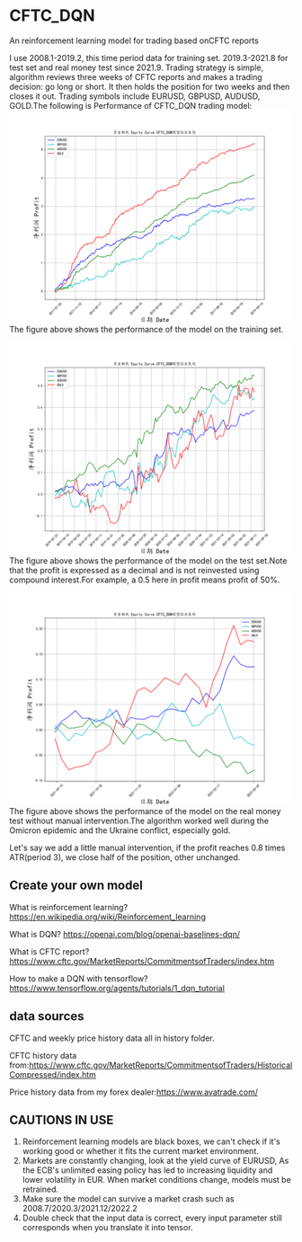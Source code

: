 # CFTC_DQN
An reinforcement learning model for trading based onCFTC reports


I use 2008.1-2019.2, this time period data for training set. 2019.3-2021.8 for test set and real money test since 2021.9. Trading strategy is simple, algorithm reviews three weeks of CFTC reports and makes a trading decision: go long or short. It then holds the position for two weeks and then closes it out.
Trading symbols include EURUSD, GBPUSD, AUDUSD, GOLD.The following is Performance of CFTC_DQN trading model:
![train.png](doc/train.png)
The figure above shows the performance of the model on the training set.

![val.png](doc/val.png)
The figure above shows the performance of the model on the test set.Note that the profit is expressed as a decimal and is not reinvested using compound interest.For example, a 0.5 here in profit means profit of 50%.

![test.png](doc/test.png)
The figure above shows the performance of the model on the real money test without manual intervention.The algorithm worked well during the Omicron epidemic and the Ukraine conflict, especially gold.


Let's say we add a little manual intervention, if the profit reaches 0.8 times ATR(period 3), we close half of the position, other unchanged.

## Create your own model

What is reinforcement learning? https://en.wikipedia.org/wiki/Reinforcement_learning

What is DQN? https://openai.com/blog/openai-baselines-dqn/

What is CFTC report? https://www.cftc.gov/MarketReports/CommitmentsofTraders/index.htm

How to make a DQN with tensorflow? https://www.tensorflow.org/agents/tutorials/1_dqn_tutorial

## data sources

CFTC and weekly price history data all in history folder.

CFTC history data from:https://www.cftc.gov/MarketReports/CommitmentsofTraders/HistoricalCompressed/index.htm

Price history data from my forex dealer:https://www.avatrade.com/


## CAUTIONS IN USE
1. Reinforcement learning models are black boxes, we can't check if it's working good or whether it fits the current market environment.
2. Markets are constantly changing, look at the yield curve of EURUSD, As the ECB's unlimited easing policy has led to increasing liquidity and lower volatility in EUR. When market conditions change, models must be retrained.
3. Make sure the model can survive a market crash such as 2008.7/2020.3/2021.12/2022.2 
4. Double check that the input data is correct, every input parameter still corresponds when you translate it into tensor.


